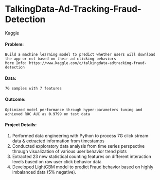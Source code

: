# TalkingData-Ad-Tracking-Fraud-Detection
Kaggle

#### Problem: 
    Build a machine learning model to predict whether users will download the app or not based on their ad clicking behaviors 
    More Info: https://www.kaggle.com/c/talkingdata-adtracking-fraud-detection
    
#### Data:
    7G samples with 7 features
    
#### Outcome:
    Optimized model performance through hyper-parameters tuning and achieved ROC AUC as 0.9799 on test data
    
#### Project Details:
1. Performed data engineering with Python to process 7G click stream data & extracted information from timestamps
2. Conducted exploratory data analysis from time series perspective through visualization of various user behavior trend plots
3. Extracted 23 new statistical counting features on different interaction levels based on raw user click behavior data 
4. Developed LightGBM model to predict Fraud behavior based on highly imbalanced data (5% negative).

